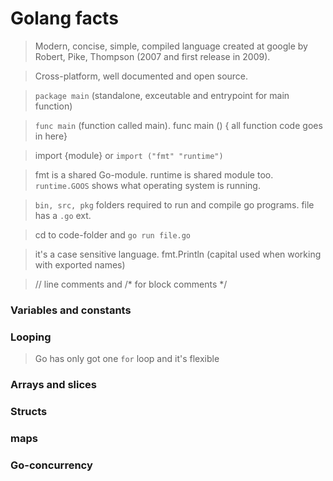 # Golang facts

 > Modern, concise, simple, compiled language created at google by Robert, Pike, Thompson (2007 and first release in 2009).
 
 > Cross-platform, well documented and open source.
 
 > `package main` (standalone, exceutable and entrypoint for main function)
 
 > `func main` (function called main). func main () { all function code goes in here}
 
 > import {module} or `import ("fmt" "runtime")` 
 
 > fmt is a shared Go-module. runtime is shared module too. `runtime.GOOS` shows what operating system is running. 
 
 > `bin, src, pkg` folders required to run and compile go programs. file has a `.go` ext.
 
 > cd to code-folder and `go run file.go`
 
 > it's a case sensitive language. fmt.Println (capital used when working with exported names)
 
 > // line comments and /* for block comments */
 
 ### Variables and constants
 
 ### Looping
 
 > Go has only got one `for` loop and it's flexible
 
 ### Arrays and slices
 
 ### Structs
 
 ### maps
 
 ### Go-concurrency 


